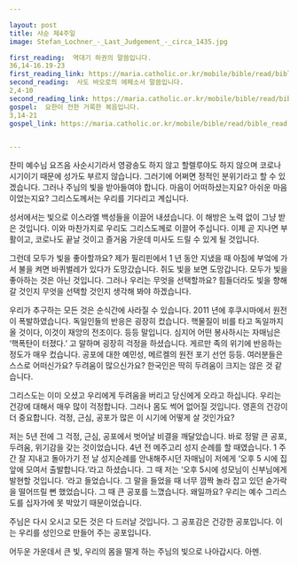 ```yaml
---

layout: post
title: 사순 제4주일
image: Stefan_Lochner_-_Last_Judgement_-_circa_1435.jpg

first_reading:  역대기 하권의 말씀입니다.
36,14-16.19-23
first_reading_link: https://maria.catholic.or.kr/mobile/bible/read/bible_read.asp?m=1&n=133&p=37
second_reading:  사도 바오로의 에페소서 말씀입니다.
2,4-10
second_reading_link: https://maria.catholic.or.kr/mobile/bible/read/bible_read.asp?m=2&n=152&p=8
gospel:  요한이 전한 거룩한 복음입니다.
3,14-21
gospel_link: https://maria.catholic.or.kr/mobile/bible/read/bible_read.asp?m=2&n=150&p=3


---
```


찬미 예수님
요즈음 사순시기라서 영광송도 하지 않고 할렐루야도 하지 않으며 코로나 시기이기 때문에 성가도 부르지 않습니다. 그러기에 어쩌면 정적인 분위기라고 할 수 있겠습니다. 그러나 주님의 빛을 받아들여야 합니다. 마음이 어떠하셨는지요? 아쉬운 마음이었는지요? 그리스도께서는 우리를 기다리고 계십니다.

성서에서는 빛으로 이스라엘 백성들을 이끌어 내셨습니다. 이 해방은 노력 없이 그냥 받은 것입니다. 이와 마찬가지로 우리도 그리스도께로 이끌어 주십니다. 이제 곧 지나면 부활이고, 코로나도 끝날 것이고 즐거움 가운데 미사도 드릴 수 있게 될 것입니다.

그런데 모두가 빛을 좋아할까요? 제가 필리핀에서 1 년 동안 지냈을 때 아침에 부엌에 가서 불을 켜면 바퀴벌레가 있다가 도망갔습니다. 쥐도 빛을 보면 도망갑니다. 모두가 빛을 좋아하는 것은 아닌 것입니다. 그러나 우리는 무엇을 선택할까요? 힘들더라도 빛을 향해 갈 것인지 무엇을 선택할 것인지 생각해 봐야 하겠습니다.

우리가 추구하는 모든 것은 순식간에 사라질 수 있습니다. 2011 년에 후쿠시마에서 원전이 폭발하였습니다. 독일인들의 반응은 굉장히 컸습니다. 핵물질이 비를 타고 독일까지 올 것이다, 이것이 재앙의 전조이다. 등등 말입니다. 심지어 어떤 봉사하시는 자매님은 ‘핵폭탄이 터졌다.’ 고 말하며 굉장히 걱정을 하셨습니다. 게르만 족의 위기에 반응하는 정도가 매우 컸습니다. 공포에 대한 예민성, 메르켈의 원전 포기 선언 등등. 여러분들은 스스로 어떠신가요? 두려움이 많으신가요? 한국인은 딱히 두려움이 크지는 않은 것 같습니다.

그리스도는 이미 오셨고 우리에게 두려움을 버리고 당신에게 오라고 하십니다. 우리는 건강에 대해서 매우 많이 걱정합니다. 그러나 몸도 썩어 없어질 것입니다. 영혼의 건강이 더 중요합니다. 걱정, 근심, 공포가 많은 이 시기에 어떻게 살 것인가요? 

저는 5년 전에 그 걱정, 근심, 공포에서 벗어날 비결을 깨달았습니다. 바로 정말 큰 공포, 두려움, 위기감을 갖는 것이었습니다. 4년 전 메주고리 성지 순례를 할 때였습니다. 1 주간 잘 지내고 돌아가기 전 날 성지순례를 안내해주시던 자매님이 저에게 ‘오후 5 시에 집 앞에 모여서 출발합니다.‘라고 하셨습니다. 그 때 저는 ‘오후 5시에 성모님이 신부님에게 발현할 것입니다. ‘라고 들었습니다. 그 말을 들었을 때 너무 깜짝 놀라 잡고 있던 숟가락을 떨어뜨릴 뻔 했었습니다. 그 때 큰 공포를 느꼈습니다. 왜일까요? 우리는 예수 그리스도를 십자가에 못 박았기 때문이었습니다. 

주님은 다시 오시고 모든 것은 다 드러날 것입니다. 그 공포감은 건강한 공포입니다. 이는 우리를 성인으로 만들어 주는 공포입니다. 

어두운 가운데서 큰 빛, 우리의 몸을 떨게 하는 주님의 빛으로 나아갑시다. 아멘.
